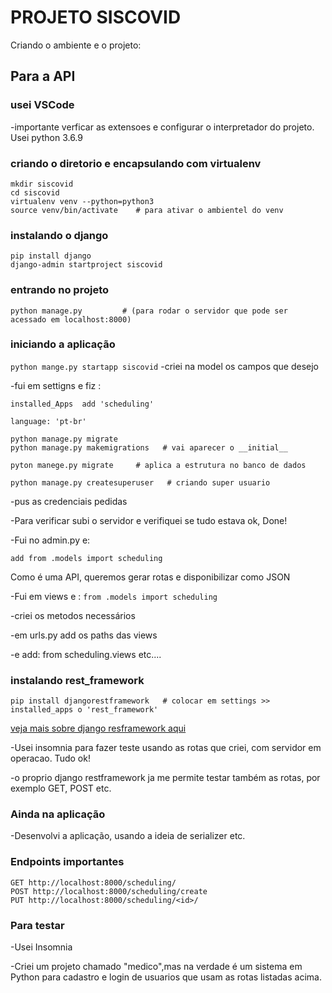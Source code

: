 # PROJETO SISCOVID
Criando o ambiente e o projeto:

## Para a API
### usei VSCode
-importante verficar as extensoes e configurar o interpretador do projeto. Usei python 3.6.9

### criando o diretorio e encapsulando com virtualenv
```
mkdir siscovid
cd siscovid
virtualenv venv --python=python3
source venv/bin/activate    # para ativar o ambientel do venv
```

### instalando o django
```
pip install django
django-admin startproject siscovid
```

### entrando no projeto
```cd siscovid
python manage.py         # (para rodar o servidor que pode ser acessado em localhost:8000)
```


### iniciando a aplicação
`python mange.py startapp siscovid`
-criei na model os campos que desejo

-fui em settigns e fiz :

```
installed_Apps  add 'scheduling'

language: 'pt-br'
```
			
```
python manage.py migrate
python manage.py makemigrations   # vai aparecer o __initial__
```




`pyton manege.py migrate     # aplica a estrutura no banco de dados` 

`python manage.py createsuperuser   # criando super usuario` 

-pus as credenciais pedidas

-Para verificar subi o servidor e verifiquei se tudo estava ok, Done!

-Fui no admin.py e:
	 
```add from .models import scheduling```


Como é uma API, queremos gerar rotas e disponibilizar como JSON

-Fui em views e :
`from .models import scheduling`
	
-criei os metodos necessários

-em urls.py add os paths das views

-e add: from scheduling.views etc....

### instalando rest_framework
`pip install djangorestframework   # colocar em settings >> installed_apps o 'rest_framework'`
 

[veja mais sobre django resframework aqui](https://www.django-rest-framework.org/)

-Usei insomnia para fazer teste usando as rotas que criei, com servidor em operacao. Tudo ok!

-o proprio django restframework ja me permite testar também as rotas, por exemplo GET, POST etc.

### Ainda na aplicação
-Desenvolvi a aplicação, usando a ideia de serializer etc. 


### Endpoints importantes
```
GET http://localhost:8000/scheduling/
POST http://localhost:8000/scheduling/create
PUT http://localhost:8000/scheduling/<id>/
```
  
### Para testar
-Usei Insomnia

-Criei um projeto chamado "medico",mas na verdade é um sistema em Python para cadastro e login de usuarios que usam as rotas listadas acima.








